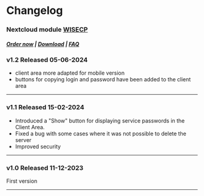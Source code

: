 # Changelog

### Nextcloud module **[WISECP](https://puqcloud.com/link.php?id=78)** 

##### [Order now](https://puqcloud.com/index.php?rp=/store/wisecp-module-nextcloud) | [Download](https://download.puqcloud.com/WISECP/Product/PUQ_WISECP-Nextcloud/) | [FAQ](https://faq.puqcloud.com/)

### v1.2 Released 05-06-2024
 
 - client area more adapted for mobile version
 - buttons for copying login and password have been added to the client area

- - - - -

### v1.1 Released 15-02-2024

- Introduced a "Show" button for displaying service passwords in the Client Area.
- Fixed a bug with some cases where it was not possible to delete the server
- Improved security

- - - - -

### v1.0 Released 11-12-2023

First version

- - - - -
